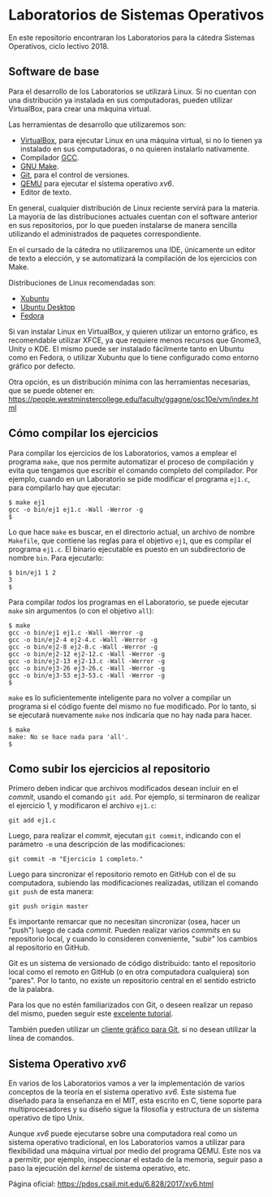 # Laboratorios de Sistemas Operativos
En este repositorio encontraran los Laboratorios para la cátedra Sistemas Operativos, ciclo lectivo 2018.

## Software de base
Para el desarrollo de los Laboratorios se utilizará Linux. Si no cuentan con una distribución ya instalada en sus computadoras, pueden utilizar VirtualBox, para crear una máquina virtual.

Las herramientas de desarrollo que utilizaremos son:
- [VirtualBox](https://www.virtualbox.org/), para ejecutar Linux en una máquina virtual, si no lo tienen ya instalado en sus computadoras, o no quieren instalarlo nativamente.
- Compilador [GCC](https://gcc.gnu.org/).
- [GNU Make](https://www.gnu.org/software/make/).
- [Git](https://git-scm.com/), para el control de versiones.
- [QEMU](https://www.qemu.org/) para ejecutar el sistema operativo _xv6_.
- Editor de texto.

En general, cualquier distribución de Linux reciente servirá para la materia. La mayoría de las distribuciones actuales cuentan con el software anterior en sus repositorios, por lo que pueden instalarse de manera sencilla utilizando el administrados de paquetes correspondiente.

En el cursado de la cátedra no utilizaremos una IDE, únicamente un editor de texto a elección, y se automatizará la compilación de los ejercicios con Make.

Distribuciones de Linux recomendadas son:
- [Xubuntu](https://xubuntu.org/)
- [Ubuntu Desktop](https://www.ubuntu.com/download/desktop)
- [Fedora](https://getfedora.org/es/)

Si van instalar Linux en VirtualBox, y quieren utilizar un entorno gráfico, es recomendable utilizar XFCE, ya que requiere menos recursos que Gnome3, Unity o KDE. El mismo puede ser instalado fácilmente tanto en Ubuntu como en Fedora, o utilizar Xubuntu que lo tiene configurado como entorno gráfico por defecto.

Otra opción, es un distribución mínima con las herramientas necesarias, que se puede obtener en: https://people.westminstercollege.edu/faculty/ggagne/osc10e/vm/index.html

## Cómo compilar los ejercicios

Para compilar los ejercicios de los Laboratorios, vamos a emplear el programa `make`, que nos permite automatizar el proceso de compilación y evita que tengamos que escribir el comando completo del compilador. Por ejemplo, cuando en un Laboratorio se pide modificar el programa `ej1.c`, para compilarlo hay que ejecutar:
```
$ make ej1
gcc -o bin/ej1 ej1.c -Wall -Werror -g
$
```
Lo que hace `make` es buscar, en el directorio actual, un archivo de nombre `Makefile`, que contiene las reglas para el objetivo `ej1`, que es compilar el programa `ej1.c`. El binario ejecutable es puesto en un subdirectorio de nombre `bin`. Para ejecutarlo:
```
$ bin/ej1 1 2
3
$
```
Para compilar _todos_ los programas en el Laboratorio, se puede ejecutar `make` sin argumentos (o con el objetivo `all`):
```
$ make
gcc -o bin/ej1 ej1.c -Wall -Werror -g
gcc -o bin/ej2-4 ej2-4.c -Wall -Werror -g
gcc -o bin/ej2-8 ej2-8.c -Wall -Werror -g
gcc -o bin/ej2-12 ej2-12.c -Wall -Werror -g
gcc -o bin/ej2-13 ej2-13.c -Wall -Werror -g
gcc -o bin/ej3-26 ej3-26.c -Wall -Werror -g
gcc -o bin/ej3-53 ej3-53.c -Wall -Werror -g
$
```
`make` es lo suficientemente inteligente para no volver a compilar un programa si el código fuente del mismo no fue modificado. Por lo tanto, si se ejecutará nuevamente `make` nos indicaría que no hay nada para hacer.
```
$ make
make: No se hace nada para 'all'.
$
```

## Como subir los ejercicios al repositorio
Primero deben indicar que archivos modificados desean incluir en el _commit_, usando el comando `git add`. Por ejemplo, si terminaron de realizar el ejercicio 1, y modificaron el archivo `ej1.c`:
```
git add ej1.c
```
Luego, para realizar el _commit_, ejecutan `git commit`, indicando con el parámetro `-m` una descripción de las modificaciones:
```
git commit -m "Ejercicio 1 completo."
```
Luego para sincronizar el repositorio remoto en GitHub con el de su computadora, subiendo las modificaciones realizadas, utilizan el comando `git push` de esta manera:
```
git push origin master
```
Es importante remarcar que no necesitan sincronizar (osea, hacer un "push") luego de cada _commit_. Pueden realizar varios _commits_ en su repositorio local, y cuando lo consideren conveniente, "subir" los cambios al repositorio en GitHub. 

Git es un sistema de versionado de código distribuido: tanto el repositorio local como el remoto en GitHub (o en otra computadora cualquiera) son "pares". Por lo tanto, no existe un repositorio central en el sentido estricto de la palabra.

Para los que no estén familiarizados con Git, o deseen realizar un repaso del mismo, pueden seguir este [excelente tutorial](https://try.github.io/levels/1/challenges/1).

También pueden utilizar un [cliente gráfico para Git](https://git-scm.com/downloads/guis/), si no desean utilizar la línea de comandos.

## Sistema Operativo _xv6_
En varios de los Laboratorios vamos a ver la implementación de varios conceptos de la teoría en el sistema operativo _xv6_. Este sistema fue diseñado para la enseñanza en el MIT, esta escrito en C, tiene soporte para multiprocesadores y su diseño sigue la filosofía y estructura de un sistema operativo de tipo Unix.

Aunque _xv6_ puede ejecutarse sobre una computadora real como un sistema operativo tradicional, en los Laboratorios vamos a utilizar para flexibilidad una máquina virtual por medio del programa QEMU. Este nos va a permitir, por ejemplo, inspeccionar el estado de la memoria, seguir paso a paso la ejecución del _kernel_ de sistema operativo, etc.

Página oficial: https://pdos.csail.mit.edu/6.828/2017/xv6.html
